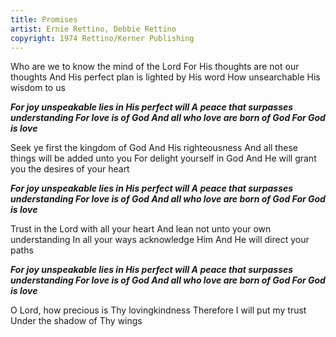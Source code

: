 ```yaml
---
title: Promises
artist: Ernie Rettino, Debbie Rettino
copyright: 1974 Rettino/Kerner Publishing
---
```

Who are we to know
 the mind of the Lord
For His thoughts
 are not our thoughts
And His perfect plan
 is lighted by His word
How unsearchable His wisdom to us

 ***For joy unspeakable
    lies in His perfect will
   A peace that
    surpasses understanding
   For love is of God
   And all who love
    are born of God
   For God is love***

Seek ye first the kingdom of God
And His righteousness
And all these things
 will be added unto you
For delight yourself in God
And He will grant you
 the desires of your heart

 ***For joy unspeakable
    lies in His perfect will
   A peace that
    surpasses understanding
   For love is of God
   And all who love
    are born of God
   For God is love***

Trust in the Lord
 with all your heart
And lean not unto
 your own understanding
In all your ways acknowledge Him
And He will direct your paths

 ***For joy unspeakable
    lies in His perfect will
   A peace that
    surpasses understanding
   For love is of God
   And all who love
    are born of God
   For God is love***

O Lord, how precious
 is Thy lovingkindness
Therefore I will put my trust
Under the shadow of Thy wings